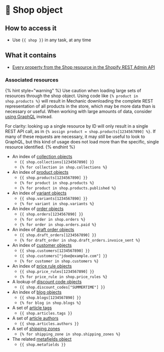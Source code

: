 # 💪 Shop object

## How to access it

* Use `{{ shop }}` in any task, at any time

## What it contains

* [Every property from the Shop resource in the Shopify REST Admin API](https://shopify.dev/api/admin/rest/reference/store-properties/shop)

### Associated resources

{% hint style="warning" %}
Use caution when loading large sets of resources through the shop object. Using code like `{% product in shop.products %}` will result in Mechanic downloading the complete REST representation of all products in the store, which may be more data than is necessary or useful. When working with large amounts of data, consider [using GraphQL](../../../../core/shopify/read/graphql-in-liquid.md) instead.



For clarity: looking up a single resource by ID will only result in a single REST API call, as in `{% assign product = shop.products[1234567890] %}`. If many of these requests are necessary, it may _still_ be useful to look to GraphQL, but this kind of usage does not load more than the specific, single resource identified.
{% endhint %}

* An index of [collection objects](collection.md)
  * `{{ shop.collections[1234567890] }}`
  * `{% for collection in shop.collections %}`
* An index of [product objects](product.md)
  * `{{ shop.products[1234567890] }}`
  * `{% for product in shop.products %}`
  * `{% for product in shop.products.published %}`
* An index of [variant objects](variant.md)
  * `{{ shop.variants[1234567890] }}`
  * `{% for variant in shop.variants %}`
* An index of [order objects](order.md)
  * `{{ shop.orders[1234567890] }}`
  * `{% for order in shop.orders %}`
  * `{% for order in shop.orders.paid %}`
* An index of [draft order objects](https://docs.usemechanic.com/article/386-the-draft-order-object)
  * `{{ shop.draft_orders[1234567890] }}`
  * `{% for draft_order in shop.draft_orders.invoice_sent %}`
* An index of [customer objects](customer-object.md)
  * `{{ shop.customers[1234567890] }}`
  * `{{ shop.customers["jdoe@example.com"] }}`
  * `{% for customer in shop.customers %}`
* An index of [price rule objects](price-rule.md)
  * `{{ shop.price_rules[1234567890] }}`
  * `{% for price_rule in shop.price_rules %}`
* A lookup of [discount code objects](discount-code.md)
  * `{{ shop.discount_codes["SUMMERTIME"] }}`
* An index of [blog objects](blog.md)
  * `{{ shop.blogs[1234567890] }}`
  * `{% for blog in shop.blogs %}`
* A set of [article tags](article.md)
  * `{{ shop.articles.tags }}`
* A set of [article authors](article.md)
  * `{{ shop.articles.authors }}`
* A set of [shipping zones](shipping-zone.md)
  * `{% for shipping_zone in shop.shipping_zones %}`
* The related [metafields object](metafields/metafield-collection.md)
  * `{{ shop.metafields }}`
